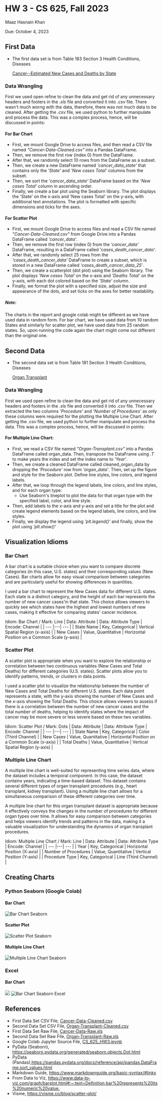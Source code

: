 # HW 3 - CS 625, Fall 2023

Maaz Hasnain Khan 

Due: October 4, 2023

##  First Data

- The first data set is from Table 183 Section 3 Health Conditions, Diseases

    [Cancer--Estimated New Cases and Deaths by State](https://www2.census.gov/library/publications/2011/compendia/statab/131ed/tables/12s0183.xls)

### Data Wrangling

First we used open refine to clean the data and get rid of any unnecessary headers and footers in the *.xls* file and converted it into *.csv* file. There wasn't much worng with the data, therefore, there was not much data to be cleaned. After getting the *.csv* file, we used python to further manipulate and process the data. This was a complex process, hence, will be discussed in points:

#### For Bar Chart
* First, we mount Google Drive to access files, and then read a CSV file named *"Cancer-Data-Cleaned.csv"* into a Pandas DataFrame.
* Then, we remove the first row (index 0) from the DataFrame.
* After that, we randomly select 10 rows from the DataFrame as a subset.
* Then, we create a new DataFrame named *'cancer_data_state'* that contains only the *'State'* and *'New cases Total'* columns from the subset.
* Then, we sort the *'cancer_data_state'* DataFrame based on the *'New cases Total'* column in ascending order.
* Finally, we create a bar plot using the Seaborn library. The plot displays the 'State' on the x-axis and 'New cases Total' on the y-axis, with additional text annotations. The plot is formatted with specific dimensions and ticks for the axes.

#### For Scatter Plot
* First, we mount Google Drive to access files and read a CSV file named *"Cancer-Data-Cleaned.csv"* from Google Drive into a Pandas DataFrame called *'cancer_data'*.
* Then, we remove the first row (index 0) from the *'cancer_data'* DataFrame, resulting in a DataFrame called *'cases_death_cancer_data'*.
* After that, we randomly select 25 rows from the *'cases_death_cancer_data'* DataFrame to create a subset, which is stored in a new DataFrame called *'cases_death_cancer_data_25'*.
* Then, we create a scatterplot (dot plot) using the Seaborn library. The plot displays *'New cases Total'* on the x-axis and *'Deaths Total'* on the y-axis, with each dot colored based on the *'State'* column.
* Finally, we format the plot with a specified size, adjust the size and appearance of the dots, and set ticks on the axes for better readability.

##### Note:
The charts in the report and google colab might be different as we have used data in random form. For bar chart, we have used data from 10 random States and similarly for scatter plot, we have used data from 25 random states. So, upon running the code again the chart might come out different than the original one.

##  Second Data
- The second data set is from Table 181 Section 3 Health Conditions, Diseases

    [Organ Transplant](https://www2.census.gov/library/publications/2011/compendia/statab/131ed/tables/12s0181.xls)

### Data Wrangling

First we used open refine to clean the data and get rid of any unnecessary headers and footers in the *.xls* file and converted it into *.csv* file. Then we extracted the two columns *'Procedure'* and *'Number of Procedures'* as only these columns were required for the plotting the Multiple Line Chart. After getting the *.csv* file, we used python to further manipulate and process the data. This was a complex process, hence, will be discussed in points:

#### For Multiple Line Chart:

* First, we read a CSV file named *"Organ-Transplant.csv"* into a Pandas DataFrame called organ_data. Then, transpose the DataFrame using *.T* to make years the index and set the index name to *'Year'*.
* Then, we create a cleaned DataFrame called cleaned_organ_data by dropping the *'Procedure'* row from *'organ_data'*. Then, set up the figure and style for the Seaborn plot. Define line styles, line colors, and legend labels.
* After that, we loop through the legend labels, line colors, and line styles, and for each organ type:
    + Use Seaborn's lineplot to plot the data for that organ type with the specified label, color, and line style.
* Then, add labels to the x-axis and y-axis and set a title for the plot and create legend elements based on the legend labels, line colors, and line styles.
* Finally, we display the legend using *'plt.legend()'* and finally, show the plot using *'plt.show()'*

## Visualization Idioms

### Bar Chart

A bar chart is a suitable choice when you want to compare discrete categories (in this case, U.S. states) and their corresponding values (New Cases). Bar charts allow for easy visual comparison between categories and are particularly useful for showing differences in quantities.

I used a bar chart to represent the New Cases data for different U.S. states. Each state is a distinct category, and the height of each bar represents the number of new cancer cases'in that state. This choice allows viewers to quickly see which states have the highest and lowest numbers of new cases, making it effective for comparing states' cancer incidence.

Idiom: Bar Chart / Mark: Line
| Data: Attribute | Data: Attribute Type  | Encode: Channel | 
| --- |---| --- |
| State Name | Key, Categorical | Vertical Spatial Region (x-axis) |
| New Cases | Value, Quantitative | Horizontal Position on a Common Scale (y-axis) |

### Scatter Plot

A scatter plot is appropriate when you want to explore the relationship or correlation between two continuous variables (New Cases and Total Deaths) for different categories (U.S. states). Scatter plots allow you to identify patterns, trends, or clusters in data points.

I used a scatter plot to visualize the relationship between the number of New Cases and Total Deaths for different U.S. states. Each data point represents a state, with the y-axis showing the number of New Cases and the x-axis showing the Total Deaths. This choice allows viewers to assess if there is a correlation between the number of new cancer cases and the total number of deaths, helping to identify states where the impact of cancer may be more severe or less severe based on these two variables.

Idiom: Scatter Plot / Mark: Dots
| Data: Attribute | Data: Attribute Type  | Encode: Channel | 
| --- |---| --- |
| State Name | Key, Categorical | Color (Third Channel) |
| New Cases | Value, Quantitative | Horizontal Position on a Common Scale (x-axis) |
| Total Deaths  | Value, Quantitative | Vertical Spatial Region (y-axis) |

### Multiple Line Chart

A multiple line chart is well-suited for representing time series data, where the dataset includes a temporal component. In this case, the dataset contains years, indicating a time-based dataset. This dataset contains several different types of organ transplant procedures (e.g., heart transplant, kidney transplant). Using a multiple line chart allows for a simultaneous comparison of these different categories over time.

A multiple line chart for this organ transplant dataset is appropriate because it effectively conveys the changes in the number of procedures for different organ types over time. It allows for easy comparison between categories and helps viewers identify trends and patterns in the data, making it a valuable visualization for understanding the dynamics of organ transplant procedures.

Idiom: Multiple Line Chart / Mark: Line
| Data: Attribute | Data: Attribute Type  | Encode: Channel | 
| --- |---| --- |
| Year | Key, Categorical | Horizontal Position (X-axis) |
| Number of Procedures | Value, Quantitative | Vertical Position (Y-axis) |
| Procedure Type | Key, Categorical | Line (Third Channel) |

## Creating Charts

### Python Seaborn (Google Colab)

#### Bar Chart

![Bar Chart Seaborn](Bar-Chart-Seaborn.png)

#### Scatter Plot

![Scatter Plot Seaborn](Scatter-Plot-Seaborn.png)

#### Multiple Line Chart

![Multiple Line Chart Seaborn](Multiple-Line-Chart-Seaborn.png)

### Excel

#### Bar Chart

<img src="/assets/images/Bar-Chart-Excel.png" style= "width:200, height:200"></img>
![Bar Chart Seaborn Excel](Bar-Chart-Excel.png)

## References

* First Data Set CSV File, [Cancer-Data-Cleaned.csv](Cancer-Data-Cleaned.csv)
* Second Data Set CSV File, [Organ-Transplant-Cleaned.csv](Organ-Transplant-Cleaned.csv)
* First Data Set Raw File, [Cancer-Data-Raw.xls](Cancer-Data-Raw.xls)
* Second Data Set Raw File, [Organ-Transplant-Raw.xls](Organ-Transplant-Data-Raw.xls)
* Google Colab Jupyter Source File, [CS_625_HW3.ipynb](CS_625_HW3.ipynb) 
* PyData (Seaborn), <https://seaborn.pydata.org/generated/seaborn.objects.Dot.html>
* PyData (Pandas),<https://pandas.pydata.org/docs/reference/api/pandas.DataFrame.sort_values.html>
* Markdown Guide, <https://www.markdownguide.org/basic-syntax/#links>
* From Data to Viz, <https://www.data-to-viz.com/graph/barplot.html#:~:text=Definition,bar%20represents%20its%20numeric%20value.>
* Visme, <https://visme.co/blog/scatter-plot/>